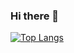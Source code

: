 ### Hi there 👋

[![Top Langs](https://github-readme-stats.vercel.app/api/top-langs/?username=felipfr&theme=github_dark&layout=compact)](https://github.com/anuraghazra/github-readme-stats)


